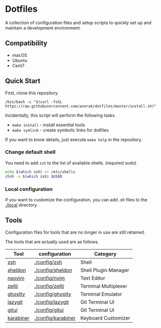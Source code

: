 # Dotfiles

A collection of configuration files and setup scripts to quickly set up and maintain a development environment.

## Compatibility

- macOS
- Ubuntu
- Cent7

## Quick Start

First, clone this repository.

```shell
/bin/bash -c "$(curl -fsSL https://raw.githubusercontent.com/averak/dotfiles/master/install.sh)"
```

Incidentally, this script will perform the following tasks.

- `make install` - install essential tools
- `make symlink` - create symbolic links for dotfiles

If you want to know details, just execute `make help` in the repository.

### Change default shell

You need to add `zsh` to the list of available shells. (required sudo)

```sh
echo $(which zsh) >> /etc/shells
chsh -s $(which zsh) $USER
```

### Local configuration

If you want to customize the configuration, you can add .sh files to the [./local](./local) directory.

## Tools

Configuration files for tools that are no longer in use are still retained.

The tools that are actually used are as follows.

| Tool                                                        | configuration                            | Category             |
| ----------------------------------------------------------- | ---------------------------------------- | -------------------- |
| [zsh](https://github.com/zsh-users/zsh)                     | [./config/zsh](./config/zsh)             | Shell                |
| [sheldon](https://github.com/rossmacarthur/sheldon)         | [./config/sheldon](./config/sheldon)     | Shell Plugin Manager |
| [neovim](https://github.com/neovim/neovim)                  | [./config/nvim](./config/nvim)           | Text Editor          |
| [zellij](https://github.com/zellij-org/zellij)              | [./config/zellij](./config/zellij)       | Terminal Multiplexer |
| [ghostty](https://github.com/ghostty-org/ghostty)           | [./config/ghostty](./config/ghostty)     | Terminal Emulator    |
| [lazygit](https://github.com/jesseduffield/lazygit)         | [./config/lazygit](./config/lazygit)     | Git Terminal UI      |
| [gitui](https://github.com/extrawurst/gitui)                | [./config/gitui](./config/gitui)         | Git Terminal UI      |
| [karabiner](https://github.com/pqrs-org/Karabiner-Elements) | [./config/karabiner](./config/karabiner) | Keyboard Customizer  |

